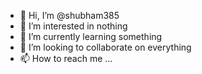 - 👋 Hi, I’m @shubham385
- 👀 I’m interested in nothing
- 🌱 I’m currently learning something
- 💞️ I’m looking to collaborate on everything
- 📫 How to reach me ...

<!---
shubham385/shubham385 is a ✨ special ✨ repository because its `README.md` (this file) appears on your GitHub profile.
You can click the Preview link to take a look at your changes.
--->
